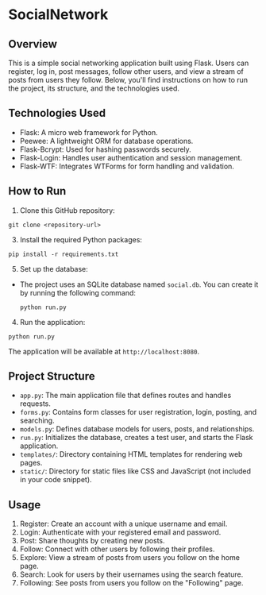 # SocialNetwork


## Overview

This is a simple social networking application built using Flask. Users can register, log in, post messages, follow other users, and view a stream of posts from users they follow. Below, you'll find instructions on how to run the project, its structure, and the technologies used.

## Technologies Used

- Flask: A micro web framework for Python.
- Peewee: A lightweight ORM for database operations.
- Flask-Bcrypt: Used for hashing passwords securely.
- Flask-Login: Handles user authentication and session management.
- Flask-WTF: Integrates WTForms for form handling and validation.

## How to Run

1. Clone this GitHub repository:
  ```
  git clone <repository-url>
  ```

3. Install the required Python packages:
  ```
  pip install -r requirements.txt
  ```

5. Set up the database:

- The project uses an SQLite database named `social.db`. You can create it by running the following command:

  ```
  python run.py
  ```

4. Run the application:
  ```
  python run.py
  ```


The application will be available at `http://localhost:8080`.

## Project Structure

- `app.py`: The main application file that defines routes and handles requests.
- `forms.py`: Contains form classes for user registration, login, posting, and searching.
- `models.py`: Defines database models for users, posts, and relationships.
- `run.py`: Initializes the database, creates a test user, and starts the Flask application.
- `templates/`: Directory containing HTML templates for rendering web pages.
- `static/`: Directory for static files like CSS and JavaScript (not included in your code snippet).

## Usage

1. Register: Create an account with a unique username and email.
2. Login: Authenticate with your registered email and password.
3. Post: Share thoughts by creating new posts.
4. Follow: Connect with other users by following their profiles.
5. Explore: View a stream of posts from users you follow on the home page.
6. Search: Look for users by their usernames using the search feature.
7. Following: See posts from users you follow on the "Following" page.


